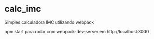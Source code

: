 # calc_imc
Simples calculadora IMC utilizando webpack

npm start para rodar com webpack-dev-server em http://localhost:3000
